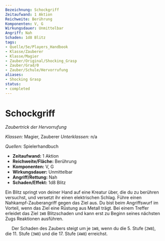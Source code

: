 ```yaml
---
Bezeichnung: Schockgriff
Zeitaufwand: 1 Aktion
Reichweite: Berührung
Komponenten: V, G
Wirkungsdauer: Unmittelbar
Angriff: Nah
Schaden: 1d8 Blitz
tags:
- Quelle/5e/Players_Handbook
- Klasse/Zauberer
- Klasse/Magier
- Zauber/Original/Shocking_Grasp
- Zauber/Grad/0
- Zauber/Schule/Hervorrufung
aliases:
- Shocking Grasp
status:
- completed
---
```

# Schockgriff
_Zaubertrick der Hervorrufung_

_Klassen:_  Magier, Zauberer
_Unterklassen:_  n/a

_Quellen:_ Spielerhandbuch

- **Zeitaufwand:** 1 Aktion
- **Reichweite/Fläche:** Berührung
- **Komponenten:** V, G
- **Wirkungsdauer:** Unmittelbar
- **Angriff/Rettung:** Nah
- **Schaden/Effekt:**  1d8 Blitz

Ein Blitz springt von deiner Hand auf eine Kreatur über, die du zu berühren versuchst, und versetzt ihr einen elektrischen Schlag. Führe einen Nahkampf-Zauberangriff gegen das Ziel aus. Du bist beim Angriffswurf im Vorteil, wenn das Ziel eine Rüstung aus Metall trägt. Bei einem Treffer erleidet das Ziel `1W8` Blitzschaden und kann erst zu Beginn seines nächsten Zugs Reaktionen ausführen.

$\quad$ Der Schaden des Zaubers steigt um je `1W8`, wenn du die 5. Stufe (`2W8`), die 11. Stufe (`3W8`) und die 17. Stufe (`4W8`) erreichst.
